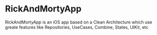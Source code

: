 # RickAndMortyApp
RickAndMortyApp is an iOS app based on a Clean Architecture which use greate features like Repositories, UseCases, Combine, States, UIKit, etc
